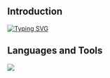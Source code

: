 ## Introduction

<p align="center">

<a href="https://git.io/typing-svg"><a href="https://github.com/SclayGT"><img src="https://readme-typing-svg.demolab.com?font=Fira+Code&size=19&pause=1000&color=F7B64C&random=false&width=435&lines=Hey+there+%F0%9F%91%8B%2C+I'm+Rony+Wijaya;a+developer+passionate+about+learning" alt="Typing SVG" /></a>

</p>

## Languages and Tools

<p align="left"> <a href="https://github.com/SclayGT"><img src="https://skillicons.dev/icons?i=html,css,js,ts,go,php,postgres,mysql,postman,nestjs,nuxtjs"> </a> </p>
